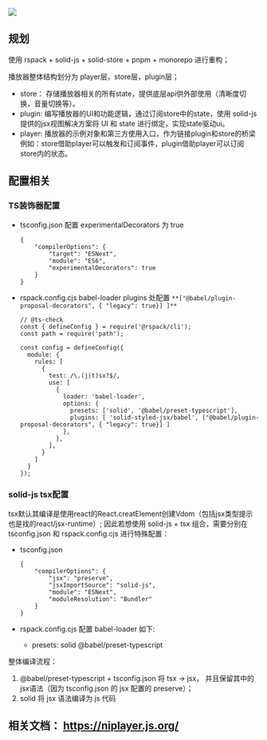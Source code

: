 <img src="https://img.shields.io/badge/NiPlayer-1.4.3-red"/><br/>

## 规划

使用 rspack + solid-js + solid-store + pnpm + monorepo 进行重构；

播放器整体结构划分为 player层，store层，plugin层；

- store： 存储播放器相关的所有state，提供底层api供外部使用（清晰度切换，音量切换等）。
- plugin: 编写播放器的UI和功能逻辑，通过订阅store中的state，使用 solid-js 提供的jsx视图解决方案将 UI 和 state 进行绑定，实现state驱动ui。
- player: 播放器的示例对象和第三方使用入口，作为链接plugin和store的桥梁例如：store借助player可以触发和订阅事件，plugin借助player可以订阅store内的状态。

## 配置相关

### TS装饰器配置

- tsconfig.json 配置 experimentalDecorators 为 true
    
    ```tsx
    {
        "compilerOptions": {
            "target": "ESNext",
            "module": "ES6",
            "experimentalDecorators": true
        }
    }
    ```
    
- rspack.config.cjs babel-loader plugins 处配置 ```**["@babel/plugin-proposal-decorators", { "legacy": true}] ]**```
    
    ```tsx
    // @ts-check
    const { defineConfig } = require('@rspack/cli');
    const path = require('path');
    
    const config = defineConfig({
      module: {
        rules: [
          {
            test: /\.(j|t)sx?$/,
            use: [
              {
                loader: 'babel-loader',
                options: {
                  presets: ['solid', '@babel/preset-typescript'],
                  plugins: [ 'solid-styled-jsx/babel', ["@babel/plugin-proposal-decorators", { "legacy": true}] ]
                },
              },
            ],
          }
        ]
      }
    });
    ```
    

### solid-js tsx配置

tsx默认其编译是使用react的React.creatElement创建Vdom（包括jsx类型提示也是找的react/jsx-runtime）; 因此若想使用 solid-js + tsx 组合，需要分别在 tsconfig.json 和 rspack.config.cjs 进行特殊配置：

- tsconfig.json
    
    ```tsx
    {
        "compilerOptions": {
            "jsx": "preserve",
            "jsxImportSource": "solid-js",
            "module": "ESNext",
            "moduleResolution": "Bundler"
        } 
    }
    ```
    
- rspack.config.cjs 配置 babel-loader 如下:
    - presets: solid @babel/preset-typescript

整体编译流程：

1. @babel/preset-typescript + tsconfig.json 将 tsx → jsx， 并且保留其中的jsx语法（因为 tsconfig.json 的 jsx 配置的 preserve）；
2. solid 将 jsx 语法编译为 js 代码

## 相关文档： https://niplayer.js.org/

